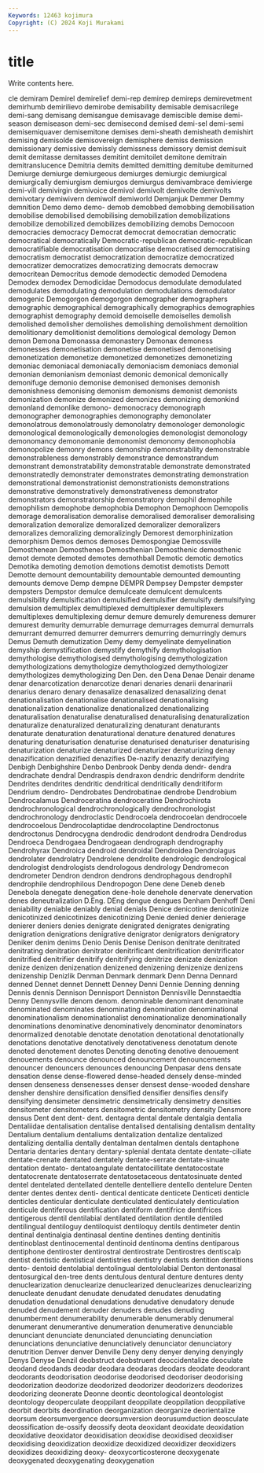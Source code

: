 ```yaml
---
Keywords: 12463 kojimura
Copyright: (C) 2024 Koji Murakami
---
```


# title

Write contents here.



cle demiram Demirel demirelief
demi-rep demirep demireps demirevetment demirhumb demirilievo demirobe demisability demisable demisacrilege
demi-sang demisang demisangue demisavage demiscible demise demi-season demiseason demi-sec demisecond
demised demi-sel demi-semi demisemiquaver demisemitone demises demi-sheath demisheath demishirt demising
demisolde demisovereign demisphere demiss demission demissionary demissive demissly demissness demissory
demist demisuit demit demitasse demitasses demitint demitoilet demitone demitrain demitranslucence
Demitria demits demitted demitting demitube demiturned Demiurge demiurge demiurgeous demiurges
demiurgic demiurgical demiurgically demiurgism demiurgos demiurgus demivambrace demivierge demi-vill demivirgin
demivoice demivol demivolt demivolte demivolts demivotary demiwivern demiwolf demiworld Demjanjuk
Demmer Demmy demnition Demo demo demo- demob demobbed demobbing demobilisation
demobilise demobilised demobilising demobilization demobilizations demobilize demobilized demobilizes demobilizing demobs
Democoon democracies democracy Democrat democrat democratian democratic democratical democratically Democratic-republican
democratic-republican democratifiable democratisation democratise democratised democratising democratism democratist democratization democratize
democratized democratizer democratizes democratizing democrats democraw democritean Democritus demode demodectic
demoded Demodena Demodex demodex Demodicidae Demodocus demodulate demodulated demodulates demodulating
demodulation demodulations demodulator demogenic Demogorgon demogorgon demographer demographers demographic demographical
demographically demographics demographies demographist demography demoid demoiselle demoiselles demolish demolished
demolisher demolishes demolishing demolishment demolition demolitionary demolitionist demolitions demological demology
Demon demon Demona Demonassa demonastery Demonax demoness demonesses demonetisation demonetise
demonetised demonetising demonetization demonetize demonetized demonetizes demonetizing demoniac demoniacal demoniacally
demoniacism demoniacs demonial demonian demonianism demoniast demonic demonical demonically demonifuge
demonio demonise demonised demonises demonish demonishness demonising demonism demonisms demonist
demonists demonization demonize demonized demonizes demonizing demonkind demonland demonlike demono-
demonocracy demonograph demonographer demonographies demonography demonolater demonolatrous demonolatrously demonolatry demonologer
demonologic demonological demonologically demonologies demonologist demonology demonomancy demonomanie demonomist demonomy
demonophobia demonopolize demonry demons demonship demonstrability demonstrable demonstrableness demonstrably demonstrance
demonstrandum demonstrant demonstratability demonstratable demonstrate demonstrated demonstratedly demonstrater demonstrates demonstrating
demonstration demonstrational demonstrationist demonstrationists demonstrations demonstrative demonstratively demonstrativeness demonstrator demonstrators
demonstratorship demonstratory demophil demophile demophilism demophobe demophobia Demophon Demophoon Demopolis
demorage demoralisation demoralise demoralised demoraliser demoralising demoralization demoralize demoralized demoralizer
demoralizers demoralizes demoralizing demoralizingly Demorest demorphinization demorphism Demos demos demoses
Demospongiae Demossville Demosthenean Demosthenes Demosthenian Demosthenic demosthenic demot demote demoted
demotes demothball Demotic demotic demotics Demotika demoting demotion demotions demotist
demotists Demott Demotte demount demountability demountable demounted demounting demounts demove
Demp dempne DEMPR Dempsey Dempster dempster dempsters Dempstor demulce demulceate
demulcent demulcents demulsibility demulsification demulsified demulsifier demulsify demulsifying demulsion demultiplex
demultiplexed demultiplexer demultiplexers demultiplexes demultiplexing demur demure demurely demureness demurer
demurest demurity demurrable demurrage demurrages demurral demurrals demurrant demurred demurrer
demurrers demurring demurringly demurs Demus Demuth demutization Demy demy demyelinate
demyelination demyship demystification demystify demythify demythologisation demythologise demythologised demythologising demythologization
demythologizations demythologize demythologized demythologizer demythologizes demythologizing Den Den. den Dena
Denae Denair dename denar denarcotization denarcotize denari denaries denarii denarinarii
denarius denaro denary denasalize denasalized denasalizing denat denationalisation denationalise denationalised
denationalising denationalization denationalize denationalized denationalizing denaturalisation denaturalise denaturalised denaturalising denaturalization
denaturalize denaturalized denaturalizing denaturant denaturants denaturate denaturation denaturational denature denatured
denatures denaturing denaturisation denaturise denaturised denaturiser denaturising denaturization denaturize denaturized
denaturizer denaturizing denay denazification denazified denazifies De-nazify denazify denazifying Denbigh
Denbighshire Denbo Denbrook Denby denda dendr- dendra dendrachate dendral Dendraspis
dendraxon dendric dendriform dendrite Dendrites dendrites dendritic dendritical dendritically dendritiform
Dendrium dendro- Dendrobates Dendrobatinae dendrobe Dendrobium Dendrocalamus Dendroceratina dendroceratine Dendrochirota
dendrochronological dendrochronologically dendrochronologist dendrochronology dendroclastic Dendrocoela dendrocoelan dendrocoele dendrocoelous Dendrocolaptidae
dendrocolaptine Dendroctonus dendroctonus Dendrocygna dendrodic dendrodont dendrodra Dendrodus Dendroeca Dendrogaea
Dendrogaean dendrograph dendrography Dendrohyrax Dendroica dendroid dendroidal Dendroidea Dendrolagus dendrolater
dendrolatry Dendrolene dendrolite dendrologic dendrological dendrologist dendrologists dendrologous dendrology Dendromecon
dendrometer Dendron dendron dendrons dendrophagous dendrophil dendrophile dendrophilous Dendropogon Dene
dene Deneb deneb Denebola denegate denegation dene-hole denehole denervate denervation
denes deneutralization D.Eng. DEng dengue dengues Denham Denhoff Deni deniability
deniable deniably denial denials Denice denicotine denicotinize denicotinized denicotinizes denicotinizing
Denie denied denier denierage denierer deniers denies denigrate denigrated denigrates
denigrating denigration denigrations denigrative denigrator denigrators denigratory Deniker denim denims
Denio Denis Denise Denison denitrate denitrated denitrating denitration denitrator denitrificant
denitrification denitrificator denitrified denitrifier denitrify denitrifying denitrize denizate denization denize
denizen denizenation denizened denizening denizenize denizens denizenship Denizlik Denman Denmark
denmark Denn Denna Dennard denned Dennet dennet Dennett Denney Denni
Dennie Denning denning Dennis dennis Dennison Dennisport Denniston Dennisville Dennstaedtia
Denny Dennysville denom denom. denominable denominant denominate denominated denominates denominating
denomination denominational denominationalism denominationalist denominationalize denominationally denominations denominative denominatively denominator
denominators denormalized denotable denotate denotation denotational denotationally denotations denotative denotatively
denotativeness denotatum denote denoted denotement denotes Denoting denoting denotive denouement
denouements denounce denounced denouncement denouncements denouncer denouncers denounces denouncing Denpasar
dens densate densation dense dense-flowered dense-headed densely dense-minded densen denseness
densenesses denser densest dense-wooded denshare densher denshire densification densified densifier
densifies densify densifying densimeter densimetric densimetrically densimetry densities densitometer densitometers
densitometric densitometry density Densmore densus Dent dent dent- dent. dentagra
dental dentale dentalgia dentalia Dentaliidae dentalisation dentalise dentalised dentalising dentalism
dentality Dentalium dentalium dentaliums dentalization dentalize dentalized dentalizing dentallia dentally
dentalman dentalmen dentals dentaphone Dentaria dentaries dentary dentary-splenial dentata dentate
dentate-ciliate dentate-crenate dentated dentately dentate-serrate dentate-sinuate dentation dentato- dentatoangulate dentatocillitate
dentatocostate dentatocrenate dentatoserrate dentatosetaceous dentatosinuate dented dentel dentelated dentellated dentelle
dentelliere dentello dentelure Denten denter dentes dentex denti- dentical denticate
denticete Denticeti denticle denticles denticular denticulate denticulated denticulately denticulation denticule
dentiferous dentification dentiform dentifrice dentifrices dentigerous dentil dentilabial dentilated dentilation
dentile dentiled dentilingual dentiloguy dentiloquist dentiloquy dentils dentimeter dentin dentinal
dentinalgia dentinasal dentine dentines denting dentinitis dentinoblast dentinocemental dentinoid dentinoma
dentins dentiparous dentiphone dentiroster dentirostral dentirostrate Dentirostres dentiscalp dentist dentistic
dentistical dentistries dentistry dentists dentition dentitions dento- dentoid dentolabial dentolingual
dentololabial Denton dentonasal dentosurgical den-tree dents dentulous dentural denture dentures
denty denuclearization denuclearize denuclearized denuclearizes denuclearizing denucleate denudant denudate denudated
denudates denudating denudation denudational denudations denudative denudatory denude denuded denudement
denuder denuders denudes denuding denumberment denumerability denumerable denumerably denumeral denumerant
denumerantive denumeration denumerative denunciable denunciant denunciate denunciated denunciating denunciation denunciations
denunciative denunciatively denunciator denunciatory denutrition Denver denver Denville Deny deny
denyer denying denyingly Denys Denyse Denzil deobstruct deobstruent deoccidentalize deoculate
deodand deodands deodar deodara deodaras deodars deodate deodorant deodorants deodorisation
deodorise deodorised deodoriser deodorising deodorization deodorize deodorized deodorizer deodorizers deodorizes
deodorizing deonerate Deonne deontic deontological deontologist deontology deoperculate deoppilant deoppilate
deoppilation deoppilative deorbit deorbits deordination deorganization deorganize deorientalize deorsum deorsumvergence
deorsumversion deorusumduction deosculate deossification de-ossify deossify deota deoxidant deoxidate deoxidation
deoxidative deoxidator deoxidisation deoxidise deoxidised deoxidiser deoxidising deoxidization deoxidize deoxidized
deoxidizer deoxidizers deoxidizes deoxidizing deoxy- deoxycorticosterone deoxygenate deoxygenated deoxygenating deoxygenation
